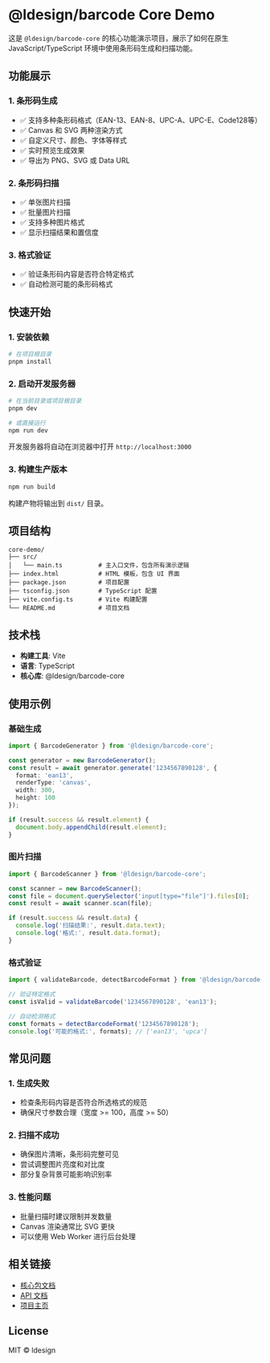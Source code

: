 # @ldesign/barcode Core Demo

这是 `@ldesign/barcode-core` 的核心功能演示项目，展示了如何在原生 JavaScript/TypeScript 环境中使用条形码生成和扫描功能。

## 功能展示

### 1. 条形码生成
- ✅ 支持多种条形码格式（EAN-13、EAN-8、UPC-A、UPC-E、Code128等）
- ✅ Canvas 和 SVG 两种渲染方式
- ✅ 自定义尺寸、颜色、字体等样式
- ✅ 实时预览生成效果
- ✅ 导出为 PNG、SVG 或 Data URL

### 2. 条形码扫描
- ✅ 单张图片扫描
- ✅ 批量图片扫描
- ✅ 支持多种图片格式
- ✅ 显示扫描结果和置信度

### 3. 格式验证
- ✅ 验证条形码内容是否符合特定格式
- ✅ 自动检测可能的条形码格式

## 快速开始

### 1. 安装依赖

```bash
# 在项目根目录
pnpm install
```

### 2. 启动开发服务器

```bash
# 在当前目录或项目根目录
pnpm dev

# 或直接运行
npm run dev
```

开发服务器将自动在浏览器中打开 `http://localhost:3000`

### 3. 构建生产版本

```bash
npm run build
```

构建产物将输出到 `dist/` 目录。

## 项目结构

```
core-demo/
├── src/
│   └── main.ts          # 主入口文件，包含所有演示逻辑
├── index.html           # HTML 模板，包含 UI 界面
├── package.json         # 项目配置
├── tsconfig.json        # TypeScript 配置
├── vite.config.ts       # Vite 构建配置
└── README.md            # 项目文档
```

## 技术栈

- **构建工具**: Vite
- **语言**: TypeScript
- **核心库**: @ldesign/barcode-core

## 使用示例

### 基础生成

```typescript
import { BarcodeGenerator } from '@ldesign/barcode-core';

const generator = new BarcodeGenerator();
const result = await generator.generate('1234567890128', {
  format: 'ean13',
  renderType: 'canvas',
  width: 300,
  height: 100
});

if (result.success && result.element) {
  document.body.appendChild(result.element);
}
```

### 图片扫描

```typescript
import { BarcodeScanner } from '@ldesign/barcode-core';

const scanner = new BarcodeScanner();
const file = document.querySelector('input[type="file"]').files[0];
const result = await scanner.scan(file);

if (result.success && result.data) {
  console.log('扫描结果:', result.data.text);
  console.log('格式:', result.data.format);
}
```

### 格式验证

```typescript
import { validateBarcode, detectBarcodeFormat } from '@ldesign/barcode-core';

// 验证特定格式
const isValid = validateBarcode('1234567890128', 'ean13');

// 自动检测格式
const formats = detectBarcodeFormat('1234567890128');
console.log('可能的格式:', formats); // ['ean13', 'upca']
```

## 常见问题

### 1. 生成失败

- 检查条形码内容是否符合所选格式的规范
- 确保尺寸参数合理（宽度 >= 100，高度 >= 50）

### 2. 扫描不成功

- 确保图片清晰，条形码完整可见
- 尝试调整图片亮度和对比度
- 部分复杂背景可能影响识别率

### 3. 性能问题

- 批量扫描时建议限制并发数量
- Canvas 渲染通常比 SVG 更快
- 可以使用 Web Worker 进行后台处理

## 相关链接

- [核心包文档](../../packages/core/README.md)
- [API 文档](../../docs/API.md)
- [项目主页](../../README.md)

## License

MIT © ldesign
